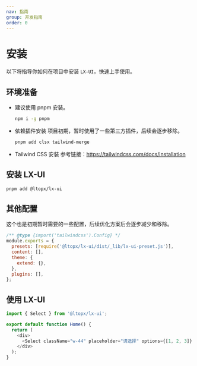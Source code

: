 ```yaml
---
nav: 指南
group: 开发指南
order: 0
---
```


# 安装

以下将指导你如何在项目中安装 `LX-UI`，快速上手使用。

## 环境准备

- 建议使用 pnpm 安装。

  ```bash
  npm i -g pnpm
  ```

- 依赖插件安装
  项目初期，暂时使用了一些第三方插件，后续会逐步移除。

  ```bash
  pnpm add clsx tailwind-merge
  ```

- Tailwind CSS 安装
  参考链接：https://tailwindcss.com/docs/installation

## 安装 LX-UI

```bash
pnpm add @ltopx/lx-ui
```

## 其他配置

这个也是初期暂时需要的一些配置，后续优化方案后会逐步减少和移除。

```javascript
/** @type {import('tailwindcss').Config} */
module.exports = {
  presets: [require('@ltopx/lx-ui/dist/_lib/lx-ui-preset.js')],
  content: [],
  theme: {
    extend: {},
  },
  plugins: [],
};
```

## 使用 LX-UI

```javascript
import { Select } from '@ltopx/lx-ui';

export default function Home() {
  return (
    <div>
      <Select className="w-44" placeholder="请选择" options={[1, 2, 3]} />
    </div>
  );
}
```
